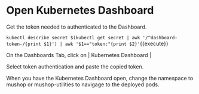 # Open Kubernetes Dashboard

Get the token needed to authenticated to the Dashboard.

`kubectl describe secret $(kubectl get secret | awk '/^dashboard-token-/{print $1}') | awk '$1=="token:"{print $2}'`{{execute}}

On the Dashboards Tab, click on | Kubernetes Dashboard |

Select token authentication and paste the copied token.

When you have the Kubernetes Dashboard open, change the namespace to mushop or mushop-utilities to navigage to the deployed pods.

